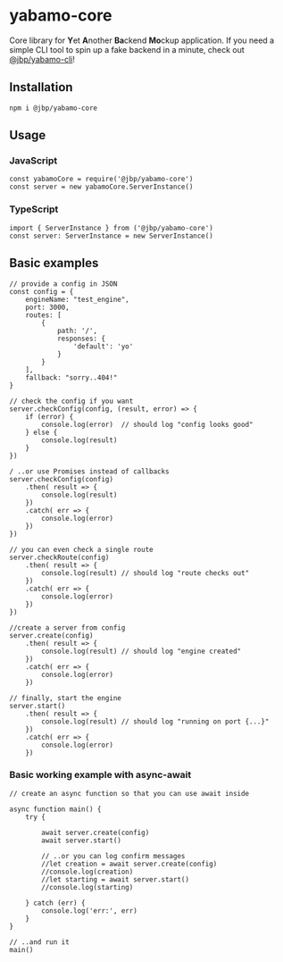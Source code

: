 # yabamo-core

Core library for **Y**et **A**nother **Ba**ckend **Mo**ckup application.
If you need a simple CLI tool to spin up a fake backend in a minute, check out [@jbp/yabamo-cli](https://www.npmjs.com/package/@jbp/yabamo-cli)!

## Installation

```npm i @jbp/yabamo-core```

## Usage

### JavaScript

```
const yabamoCore = require('@jbp/yabamo-core')
const server = new yabamoCore.ServerInstance()
```

### TypeScript

```
import { ServerInstance } from ('@jbp/yabamo-core')
const server: ServerInstance = new ServerInstance()
```
## Basic examples
```
// provide a config in JSON
const config = {
    engineName: "test_engine",
    port: 3000,
    routes: [
        {
            path: '/',
            responses: {
                'default': 'yo'
            }
        }
    ],
    fallback: "sorry..404!"
}

// check the config if you want
server.checkConfig(config, (result, error) => {
    if (error) {
        console.log(error)  // should log "config looks good"
    } else {
        console.log(result)
    }
})

/ ..or use Promises instead of callbacks
server.checkConfig(config)
    .then( result => {
        console.log(result)
    })
    .catch( err => {
        console.log(error)
    })
})

// you can even check a single route
server.checkRoute(config)
    .then( result => {
        console.log(result) // should log "route checks out"
    })
    .catch( err => {
        console.log(error)
    })
})

//create a server from config
server.create(config)
    .then( result => {
        console.log(result) // should log "engine created"
    })
    .catch( err => {
        console.log(error)
    })

// finally, start the engine
server.start()
    .then( result => {
        console.log(result) // should log "running on port {...}"
    })
    .catch( err => {
        console.log(error)
    })
```

### Basic working example with async-await
```
// create an async function so that you can use await inside

async function main() {
    try {

        await server.create(config)
        await server.start()

        // ..or you can log confirm messages
        //let creation = await server.create(config)
        //console.log(creation)
        //let starting = await server.start()
        //console.log(starting)

    } catch (err) {
        console.log('err:', err)
    }
}

// ..and run it
main()
```
